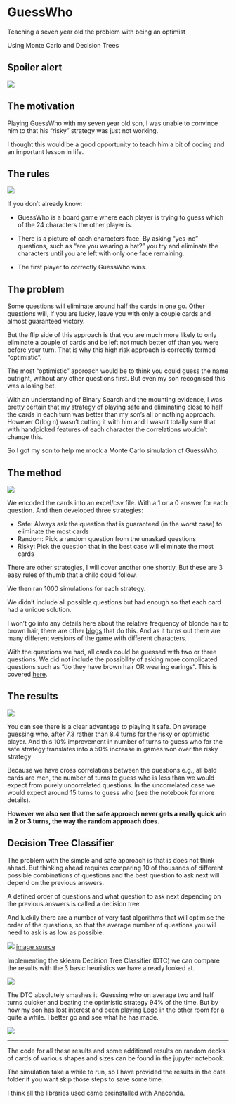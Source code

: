 # GuessWho

Teaching a seven year old the problem with being an optimist

Using Monte Carlo and Decision Trees

## Spoiler alert

![](images/hth3.png?raw=true)

## The motivation

Playing GuessWho with my seven year old son, I was unable to convince him to that his “risky” strategy was just not working.

I thought this would be a good opportunity to teach him a bit of coding and an important lesson in life.


## The rules

![](images/guesswho.png?raw=true)

If you don’t already know:

* GuessWho is a board game where each player is trying to guess which of the 24 characters the other player is. 

* There is a picture of each characters face. By asking “yes-no” questions, such as “are you wearing a hat?” you try and eliminate the characters until you are left with only one face remaining.

* The first player to correctly GuessWho wins.



## The problem

Some questions will eliminate around half the cards in one go. Other questions will, if you are lucky, leave you with only a couple cards and almost guaranteed victory.

But the flip side of this approach is that you are much more likely to only eliminate a couple of cards and be left not much better off than you were before your turn. That is why this high risk approach is correctly termed “optimistic”.

The most “optimistic” approach would be to think you could guess the name outright, without any other questions first. But even my son recognised this was a losing bet.

With an understanding of Binary Search and the mounting evidence, I was pretty certain that my strategy of playing safe and eliminating close to half the cards in each turn was better than my son’s all or nothing approach.
However O(log n) wasn’t cutting it with him and I wasn’t totally sure that with handpicked features of each character the correlations wouldn’t change this.

So I got my son to help me mock a Monte Carlo simulation of GuessWho.


## The method

![](images/excel.png?raw=true)

We encoded the cards into an excel/csv file. With a 1 or a 0 answer for each question. 
And then developed three strategies:

* Safe: Always ask the question that is guaranteed (in the worst case) to eliminate the most cards
* Random: Pick a random question from the unasked questions
* Risky: Pick the question that in the best case will eliminate the most cards

There are other strategies, I will cover another one shortly. But these are 3 easy rules of thumb that a child could follow.

We then ran 1000 simulations for each strategy.

We didn’t include all possible questions but had enough so that each card had a unique solution. 

I won’t go into any details here about the relative frequency of blonde hair to brown hair, there are other [blogs](http://chalkdustmagazine.com/blog/cracking-guess-board-game/) that do this. And as it turns out there are many different versions of the game with different characters.

With the questions we had, all cards could be guessed with two or three questions. We did not include the possibility of asking more complicated questions such as “do they have brown hair OR wearing earings”. This is covered [here](https://lifehacker.com/almost-always-win-the-game-guess-who-with-this-math-bas-1743859796).



## The results


![](images/dist3.png?raw=true)


You can see there is a clear advantage to playing it safe. On average guessing who, after 7.3 rather than 8.4 turns for the risky or optimistic player. And this 10% improvement in number of turns to guess who for the safe strategy translates into a 50% increase in games won over the risky strategy

Because we have cross correlations between the questions e.g., all bald cards are men, the number of turns to guess who is less than we would expect from purely uncorrelated questions. In the uncorrelated case we would expect around 15 turns to guess who (see the notebook for more details).

**However we also see that the safe approach never gets a really quick win in 2 or 3 turns, the way the random approach does.**



## Decision Tree Classifier

The problem with the simple and safe approach is that is does not think ahead. But thinking ahead requires comparing 10 of thousands of different possible combinations of questions and the best question to ask next will depend on the previous answers.

A defined order of questions and what question to ask next depending on the previous answers is called a decision tree.

And luckily there are a number of very fast algorithms that will optimise the order of the questions, so that the average number of questions you will need to ask is as low as possible.

![](images/dt.png?raw=true)
[image source](https://towardsdatascience.com/decision-tree-hugging-b8851f853486)

Implementing the sklearn Decision Tree Classifier (DTC) we can compare the results with the 3 basic heuristics we have already looked at.

![](images/dist4.png?raw=true)

The DTC absolutely smashes it. Guessing who on average two and half turns quicker and beating the optimistic strategy 94% of the time.
But by now my son has lost interest and been playing Lego in the other room for a quite a while. I better go and see what he has made.

![](images/hth4.png?raw=true)



---

The code for all these results and some additional results on random decks of cards of various shapes and sizes can be found in the jupyter notebook.

The simulation take a while to run, so I have provided the results in the data folder if you want skip those steps to save some time.

I think all the libraries used came preinstalled with Anaconda.
